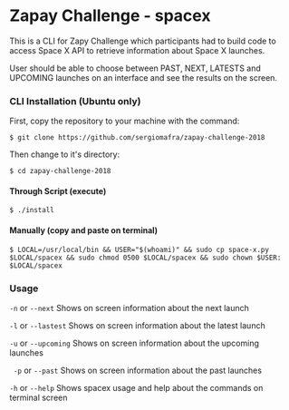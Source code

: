 # Zapay Challenge - spacex

This is a CLI for Zapy Challenge which participants had to build code to access Space X API to retrieve information about Space X launches.

User should be able to choose between PAST, NEXT, LATESTS and UPCOMING launches on an interface and see the results on the screen.

### CLI Installation (Ubuntu only)

First, copy the repository to your machine with the command:

`$ git clone https://github.com/sergiomafra/zapay-challenge-2018`

Then change to it's directory:

`$ cd zapay-challenge-2018`

#### Through Script (execute)
`$ ./install`

#### Manually (copy and paste on terminal)
`$ LOCAL=/usr/local/bin && USER="$(whoami)" && sudo cp space-x.py $LOCAL/spacex && sudo chmod 0500 $LOCAL/spacex && sudo chown $USER: $LOCAL/spacex`

### Usage
`-n` or `--next`
Shows on screen information about the next launch

`-l` or `--lastest`
Shows on screen information about the latest launch

`-u` or `--upcoming`
Shows on screen information about the upcoming launches

` -p` or `--past`
Shows on screen information about the past launches

`-h` or `--help`
Shows spacex usage and help about the commands on terminal screen
